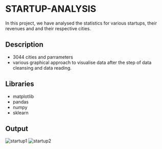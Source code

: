 
# STARTUP-ANALYSIS

In this project, we have analysed the statistics for various startups, their revenues and and their respective cities.


## Description

- 3044 cities and parrameters
- various graphical approach to visualise data after the step of data cleansing and data reading.


## Libraries
-  matplotlib
-  pandas
-  numpy 
-  sklearn

## Output
![startup1](https://user-images.githubusercontent.com/92213377/215010700-412a0eb3-674c-4d5d-b39e-3b2b0f85423d.png)
![startup2](https://user-images.githubusercontent.com/92213377/215010705-a1a05fb2-38ff-45ac-80f5-02a5eb581558.png)
